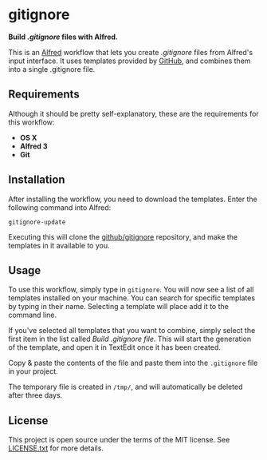 # gitignore

**Build _.gitignore_ files with Alfred.**

This is an [Alfred](https://www.alfredapp.com) workflow that lets you create
_.gitignore_ files from Alfred's input interface. It uses templates
provided by [GitHub](https://github.com), and combines them into a single
.gitignore file.

## Requirements

Although it should be pretty self-explanatory, these are the requirements for
this workflow:

- **OS X**
- **Alfred 3**
- **Git**

## Installation

After installing the workflow, you need to download the templates. Enter the
following command into Alfred:

```
gitignore-update
```

Executing this will clone the [github/gitignore](https://github.com/github/gitignore)
repository, and make the templates in it available to you.

## Usage

To use this workflow, simply type in `gitignore`. You will now see a list of all
templates installed on your machine. You can search for specific templates by
typing in their name. Selecting a template will place add it to the command
line.

If you've selected all templates that you want to combine, simply select the
first item in the list called _Build .gitignore file_. This will start the
generation of the template, and open it in TextEdit once it has been created.

Copy & paste the contents of the file and paste them into the `.gitignore` file
in your project.

The temporary file is created in `/tmp/`, and will automatically be deleted
after three days.

## License

This project is open source under the terms of the MIT license. See
[LICENSE.txt](LICENSE) for more details.
